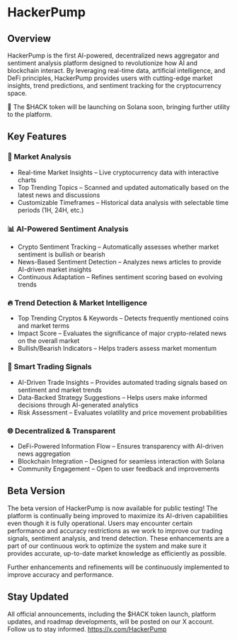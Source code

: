 
# HackerPump

## Overview

HackerPump is the first AI-powered, decentralized news aggregator and sentiment analysis platform designed to revolutionize how AI and blockchain interact. By leveraging real-time data, artificial intelligence, and DeFi principles, HackerPump provides users with cutting-edge market insights, trend predictions, and sentiment tracking for the cryptocurrency space.

🚀 The $HACK token will be launching on Solana soon, bringing further utility to the platform.

## Key Features

### 🚀 Market Analysis

- Real-time Market Insights – Live cryptocurrency data with interactive charts
- Top Trending Topics – Scanned and updated automatically based on the latest news and discussions
- Customizable Timeframes – Historical data analysis with selectable time periods (1H, 24H, etc.)

### 📊 AI-Powered Sentiment Analysis

- Crypto Sentiment Tracking – Automatically assesses whether market sentiment is bullish or bearish
- News-Based Sentiment Detection – Analyzes news articles to provide AI-driven market insights
- Continuous Adaptation – Refines sentiment scoring based on evolving trends

### 🔥 Trend Detection & Market Intelligence

- Top Trending Cryptos & Keywords – Detects frequently mentioned coins and market terms
- Impact Score – Evaluates the significance of major crypto-related news on the overall market
- Bullish/Bearish Indicators – Helps traders assess market momentum

### 🤖 Smart Trading Signals

- AI-Driven Trade Insights – Provides automated trading signals based on sentiment and market trends
- Data-Backed Strategy Suggestions – Helps users make informed decisions through AI-generated analytics
- Risk Assessment – Evaluates volatility and price movement probabilities

### 🌐 Decentralized & Transparent

- DeFi-Powered Information Flow – Ensures transparency with AI-driven news aggregation
- Blockchain Integration – Designed for seamless interaction with Solana
- Community Engagement – Open to user feedback and improvements

## Beta Version

The beta version of HackerPump is now available for public testing! 
The platform is continually being improved to maximize its AI-driven capabilities even though it is fully operational. Users may encounter certain performance and accuracy restrictions as we work to improve our trading signals, sentiment analysis, and trend detection. These enhancements are a part of our continuous work to optimize the system and make sure it provides accurate, up-to-date market knowledge as efficiently as possible.

Further enhancements and refinements will be continuously implemented to improve accuracy and performance.

## Stay Updated

All official announcements, including the $HACK token launch, platform updates, and roadmap developments, will be posted on our X account. Follow us to stay informed.
https://x.com/HackerPump

